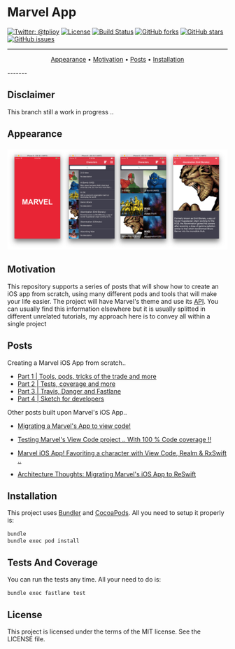 # Marvel App

[![Twitter: @tplioy](https://img.shields.io/badge/contact-@tplioy-blue.svg?style=flat)](https://twitter.com/tplioy)
[![License](http://img.shields.io/badge/license-MIT-green.svg?style=flat)](https://github.com/thiagolioy/marvelapp/blob/master/LICENSE)
[![Build Status](https://img.shields.io/travis/thiagolioy/marvelapp/master.svg?style=flat)](https://travis-ci.org/thiagolioy/marvelapp)
[![GitHub forks](https://img.shields.io/github/forks/thiagolioy/marvelapp.svg)](https://github.com/thiagolioy/marvelapp/network)
[![GitHub stars](https://img.shields.io/github/stars/thiagolioy/marvelapp.svg)](https://github.com/thiagolioy/marvelapp/stargazers)
[![GitHub issues](https://img.shields.io/github/issues/thiagolioy/marvelapp.svg)](https://github.com/thiagolioy/marvelapp/issues)

-------
<p align="center">
    <a href="#appearance">Appearance</a> &bull;
    <a href="#motivation">Motivation</a> &bull;
    <a href="#posts">Posts</a> &bull;
    <a href="#installation">Installation</a>
</p>
-------

## Disclaimer
This branch still a work in progress .. 

## Appearance

<h3 align="center">
  <img src="assets/marvel_screens.png" alt="Marvel Screens" />
</h3>

## Motivation

This repository supports a series of posts that will show how to create an iOS app from scratch, using many different pods and tools that will make your life easier. The project will have Marvel's theme and use its [API](https://developer.marvel.com). You can usually find this information elsewhere but it is usually splitted in different unrelated tutorials, my approach here is to convey all within a single project



## Posts

Creating a Marvel iOS App from scratch..

- [Part 1 | Tools, pods, tricks of the trade and more](https://medium.com/cocoaacademymag/creating-a-ios-app-from-scratch-tools-pods-tricks-of-the-trade-and-more-part-1-a0a3f18fbd13#.fu8u4puxu)
- [Part 2 | Tests, coverage and more](https://medium.com/cocoaacademymag/creating-a-ios-app-from-scratch-part-2-tests-coverage-and-more-73b94178b695#.4s4omxm48)
- [Part 3 | Travis, Danger and Fastlane](https://medium.com/cocoaacademymag/creating-a-ios-app-from-scratch-part-3-travis-danger-and-fastlane-8ac91a003c95#.ii2fy9oc5)
- [Part 4 | Sketch for developers](https://medium.com/cocoaacademymag/creating-a-marvel-ios-app-from-scratch-part-4-sketch-for-developers-2344a221482a#.kr3lhhobz)

Other posts built upon Marvel's iOS App..

- [Migrating a Marvel's App to view code!](https://medium.com/cocoaacademymag/migrating-an-app-to-view-code-ffe3f1510408#.jwzemxaqa)
- [Testing Marvel's View Code project .. With 100 % Code coverage !!](https://medium.com/cocoaacademymag/testing-marvels-view-code-project-with-100-code-coverage-23c55de4053b#.j16lslb7k)

- [Marvel iOS App! Favoriting a character with View Code, Realm & RxSwift ..](https://medium.com/cocoaacademymag/marvel-ios-app-favoriting-a-character-with-view-code-realm-rxswift-e43b187c0f8e#.dd6bmjkil)

- [Architecture Thoughts: Migrating Marvel's iOS App to ReSwift](https://medium.com/cocoaacademymag/architecture-thoughts-migrating-marvels-ios-app-to-reswift-ef7f20e84e60#.nl0b3aizp)






## Installation

This project uses [Bundler](http://bundler.io) and [CocoaPods](https://cocoapods.org). All you need to setup it properly is:
```
bundle
bundle exec pod install
```

## Tests And Coverage

You can run the tests any time. All your need to do is:
```
bundle exec fastlane test
```

## License
This project is licensed under the terms of the MIT license. See the LICENSE file.

